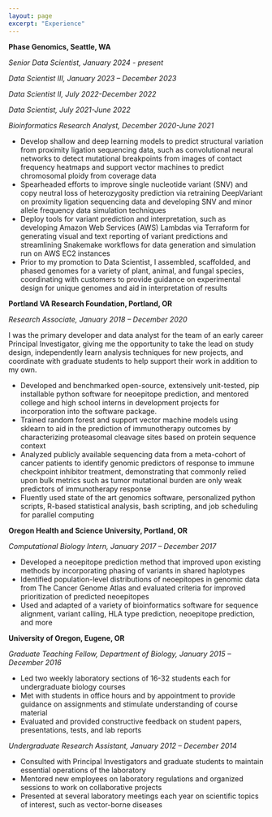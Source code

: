 ```yaml
---
layout: page
excerpt: "Experience"
---
```


**Phase Genomics, Seattle, WA**

_Senior Data Scientist, January 2024 - present_

_Data Scientist III, January 2023 – December 2023_

_Data Scientist II, July 2022-December 2022_

_Data Scientist, July 2021-June 2022_

_Bioinformatics Research Analyst, December 2020-June 2021_

-	Develop shallow and deep learning models to predict structural variation from proximity ligation sequencing data, such as convolutional neural networks to detect mutational breakpoints from images of contact frequency heatmaps and support vector machines to predict chromosomal ploidy from coverage data
-	Spearheaded efforts to improve single nucleotide variant (SNV) and copy neutral loss of heterozygosity prediction via retraining DeepVariant on proximity ligation sequencing data and developing SNV and minor allele frequency data simulation techniques
-	Deploy tools for variant prediction and interpretation, such as developing Amazon Web Services (AWS) Lambdas via Terraform for generating visual and text reporting of variant predictions and streamlining Snakemake workflows for data generation and simulation run on AWS EC2 instances
-	Prior to my promotion to Data Scientist, I assembled, scaffolded, and phased genomes for a variety of plant, animal, and fungal species, coordinating with customers to provide guidance on experimental design for unique genomes and aid in interpretation of results


**Portland VA Research Foundation, Portland, OR**

_Research Associate, January 2018 – December 2020_

I was the primary developer and data analyst for the team of an early career Principal Investigator, giving me the opportunity to take the lead on study design, independently learn analysis techniques for new projects, and coordinate with graduate students to help support their work in addition to my own.
-	Developed and benchmarked open-source, extensively unit-tested, pip installable python software for neoepitope prediction, and mentored college and high school interns in development projects for incorporation into the software package.
-	Trained random forest and support vector machine models using sklearn to aid in the prediction of immunotherapy outcomes by characterizing proteasomal cleavage sites based on protein sequence context
-	Analyzed publicly available sequencing data from a meta-cohort of cancer patients to identify genomic predictors of response to immune checkpoint inhibitor treatment, demonstrating that commonly relied upon bulk metrics such as tumor mutational burden are only weak predictors of immunotherapy response
-	Fluently used state of the art genomics software, personalized python scripts, R-based statistical analysis, bash scripting, and job scheduling for parallel computing


**Oregon Health and Science University, Portland, OR**

_Computational Biology Intern, January 2017 – December 2017_
-	Developed a neoepitope prediction method that improved upon existing methods by incorporating phasing of variants in shared haplotypes
-	Identified population-level distributions of neoepitopes in genomic data from The Cancer Genome Atlas and evaluated criteria for improved prioritization of predicted neoepitopes
-	Used and adapted of a variety of bioinformatics software for sequence alignment, variant calling, HLA type prediction, neoepitope prediction, and more

**University of Oregon, Eugene, OR**

_Graduate Teaching Fellow, Department of Biology, January 2015 – December 2016_
-	Led two weekly laboratory sections of 16-32 students each for undergraduate biology courses
-	Met with students in office hours and by appointment to provide guidance on assignments and stimulate understanding of course material
-	Evaluated and provided constructive feedback on student papers, presentations, tests, and lab reports	

_Undergraduate Research Assistant, January 2012 – December 2014_
-	Consulted with Principal Investigators and graduate students to maintain essential operations of the laboratory
-	Mentored new employees on laboratory regulations and organized sessions to work on collaborative projects
-	Presented at several laboratory meetings each year on scientific topics of interest, such as vector-borne diseases


